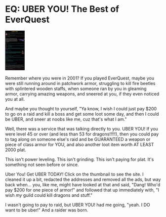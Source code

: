 # EQ: UBER YOU! The Best of EverQuest

[![uber.gif](../uploads/2008/02/uber.thumbnail.gif)](../uploads/2008/02/uber.gif "uber.gif")

Remember where you were in 2001? If you played EverQuest, maybe you were still running around in patchwork armor, struggling to kill fire beetles with splintered wooden staffs, when someone ran by you in gleaming armor, carrying amazing weapons, and sneered at you, if they even noticed you at all.

And maybe you thought to yourself, "Ya know, I wish I could just pay $200 to go on a raid and kill a boss and get some loot some day, and then I could be UBER, and sneer at noobs like me, cuz that's what I am."

Well, there was a service that was talking directly to you. UBER YOU! If you were level 45 or over (and less than 53 for dragons!!!!!), then you could pay to tag along on someone else's raid and be GUARANTEED a weapon or piece of class armor for YOU, and also another loot item worth AT LEAST 2000 plat.

This isn't power leveling. This isn't grinding. This isn't paying for plat. It's something not seen before or since.

Uber You! Get UBER TODAY! Click on the thumbnail to see the site. I cleaned it up a bit, redacted the addresses and removed all the ads, but way back when... you, like me, might have looked at that and said, "Dang! Who'd pay $200 for one piece of armor!" and followed that up immediately with, "I wish *my* guild could kill dragons and stuff."

I wasn't going to pay to raid, but UBER YOU! had me going, "yeah. I DO want to be uber!" And a raider was born.

